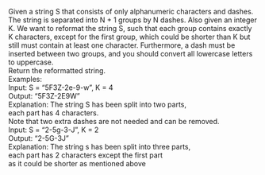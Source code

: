 Given a string S that consists of only alphanumeric characters and dashes. The string is separated into N + 1 groups by N dashes. Also given an integer K. We want to reformat the string S, such that each group contains exactly K characters, except for the first group, which could be shorter than K but still must contain at least one character. Furthermore, a dash must be inserted between two groups, and you should convert all lowercase letters to uppercase.																							
Return the reformatted string.														
Examples:											
Input: S = “5F3Z-2e-9-w”, K = 4														
Output: “5F3Z-2E9W”														
Explanation: The string S has been split into two parts,														
each part has 4 characters.														
Note that two extra dashes are not needed and can be removed.														
Input: S = “2-5g-3-J”, K = 2														
Output: “2-5G-3J”														
Explanation: The string s has been split into three parts,														
each part has 2 characters except the first part														
as it could be shorter as mentioned above														